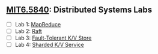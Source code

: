 ## [MIT6.5840](https://pdos.csail.mit.edu/6.824/schedule.html): Distributed Systems Labs
- [ ] Lab 1: [MapReduce](https://pdos.csail.mit.edu/6.824/labs/lab-mr.html)
- [ ] Lab 2: [Raft](https://pdos.csail.mit.edu/6.824/labs/lab-raft.html)
- [ ] Lab 3: [Fault-Tolerant K/V Store](http://nil.csail.mit.edu/6.824/2020/labs/lab-kvraft.html)
- [ ] Lab 4: [Sharded K/V Service](http://nil.csail.mit.edu/6.824/2020/labs/lab-shard.html)
